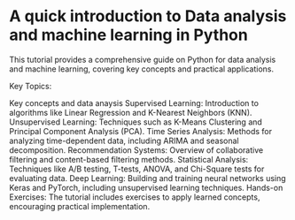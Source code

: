 # A quick introduction to Data analysis and machine learning in Python 

This tutorial provides a comprehensive guide on Python for data analysis and machine learning, covering key concepts and practical applications.

Key Topics:

Key concepts and data anaysis 
Supervised Learning: Introduction to algorithms like Linear Regression and K-Nearest Neighbors (KNN).
Unsupervised Learning: Techniques such as K-Means Clustering and Principal Component Analysis (PCA).
Time Series Analysis: Methods for analyzing time-dependent data, including ARIMA and seasonal decomposition.
Recommendation Systems: Overview of collaborative filtering and content-based filtering methods.
Statistical Analysis: Techniques like A/B testing, T-tests, ANOVA, and Chi-Square tests for evaluating data.
Deep Learning: Building and training neural networks using Keras and PyTorch, including unsupervised learning techniques.
Hands-on Exercises: The tutorial includes exercises to apply learned concepts, encouraging practical implementation.
